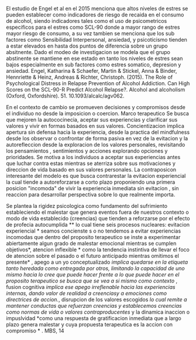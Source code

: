 El estudio de Engel et al en el 2015 menciona que altos niveles de estres se pueden establecer como indicadores de riesgo de recaida en el consumo de alcohol, siendo indicadores tales como el uso de psicometricos especificos para el estres como SCL-90 donde a mayor rango de estres mayor riesgo de consumo, a su vez tambien se menciona que los sub factores como Sensibilidad Interpersonal, ansiedad, y psicoticismo tienden a estar elevados en hasta dos puntos de diferencia sobre un grupo absitnente. Dado el modeo de investigacion se modela que el grupo abstinente se mantiene en ese estado en tanto los niveles de estres sean bajos especialmente en sub factores como estres somatico, depresion y ansiedad.
Engel, Katharina & Schaefer, Martin & Stickel, Anna & Binder, Hennriette & Heinz, Andreas & Richter, Christoph. (2015). The Role of Psychological Distress in Relapse Prevention of Alcohol Addiction. Can High Scores on the SCL-90-R Predict Alcohol Relapse?. Alcohol and alcoholism (Oxford, Oxfordshire). 51. 10.1093/alcalc/agv062. 

En el contexto de cambio se promueven decisiones y compromisos desde el individuo no desde la imposicion o coercion. 
Marco terapeutico
Se busca que mejoren la autococinecia, aceptar sus experiencias y clarificar sus valores y vivir en formas basados en sus valores. Concientizacion implica apertura sin defensa hacia la experiencia, desde la practica del mindfulness desde los observar o confrontar de forma pasiva en vez de la evitacion y la autorefleccion desde la exploracion de los valores personales, revisitando los pensamientos , sentimientos y acciones explorando opciones y prioridades.  Se motiva a los individuos a aceptar sus experiencias antes que luchar contra estas mientras se aterriza sobre sus motivaciones y direccion de vida basado en sus valores personales. 
La contraposicon interesante del modelo es que busca contrarestar la evitacion experiencial la cual tiende a autoreforzarse a corto plazo proponiendo una primera posicion "incomoda" de vivir la experiencia inmediata sin evitacion , sin reaccion para desarrollar perspectiva sobre lo que realmente importa.

Se plantea la rigidez psicologica como fundamento del sufrimiento estableciendo el malestar que genera eventos fuera de nuestros contexto o modo de vida establecido (creencias) que tienden a reforzarse por el efecto de profecia autocumplida ** lo cual tiene seis procesos nucleares: evitacion experiencial * seamos concienste s o no tendemos a evitar experiencias incomodas que dentro del proposito terapeutico se inste a experimentar abiertamente algun grado de malestar emocional mientras se cumplen objetivos*, atencion inflexible * como la tendencia instintiva de llevar el foco de atencion sobre el pasado o el futuro anticipado mientras omitimos el presente* , apego a un yo conceptualizado *implica quedarse en la etiqueta tanto heredada como entregada por otros, limitando la capacidad de uno mismo hacia lo cree que puede hacer frente a lo que puede hacer en el proposito terapeutico se busca que se vea a si mismo como contexto* ,  fusion cognitiva *implica ese apego irreflenable hacia las experiencias internas, dando valor de realidad a creenciasy a emociones  como directrices de accion.*, disrupcion de los valores escogidos *lo cual remite a mantener conductas que refuerzan creencias y establecemos creencias como normas de vida o valores contraproducentes* y la dinamica inaccion o impuslvidad *como una respuesta de gratificacion inmediata  que a largo plazo genera malestar y cuya propuesta terapeutica es la accion con compromiso * .
MBS, 14